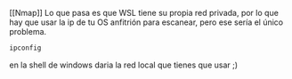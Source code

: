 [[Nmap]]
Lo que pasa es que WSL tiene su propia red privada, por lo que hay que usar la ip de tu OS anfitrión para escanear, pero ese sería el único problema. 
``` bash
ipconfig
```
en la shell de windows daria la red local que tienes que usar ;)